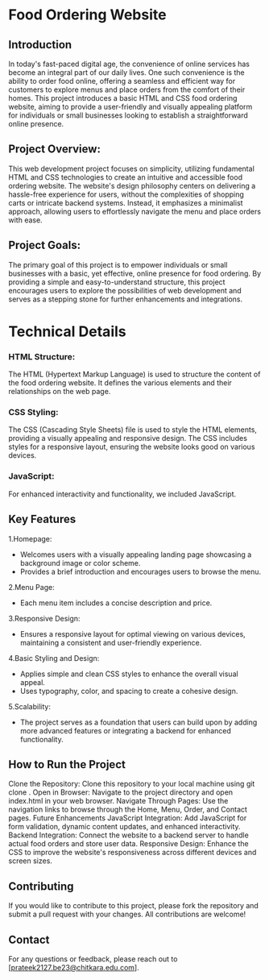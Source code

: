 # Food Ordering Website

## Introduction
In today's fast-paced digital age, the convenience of online services has become an integral part of our daily lives. One such convenience is the ability to order food online, offering a seamless and efficient way for customers to explore menus and place orders from the comfort of their homes. This project introduces a basic HTML and CSS food ordering website, aiming to provide a user-friendly and visually appealing platform for individuals or small businesses looking to establish a straightforward online presence.

## Project Overview:
This web development project focuses on simplicity, utilizing fundamental HTML and CSS technologies to create an intuitive and accessible food ordering website. The website's design philosophy centers on delivering a hassle-free experience for users, without the complexities of shopping carts or intricate backend systems. Instead, it emphasizes a minimalist approach, allowing users to effortlessly navigate the menu and place orders with ease.

## Project Goals:
The primary goal of this project is to empower individuals or small businesses with a basic, yet effective, online presence for food ordering. By providing a simple and easy-to-understand structure, this project encourages users to explore the possibilities of web development and serves as a stepping stone for further enhancements and integrations.

# Technical Details
### HTML Structure:
The HTML (Hypertext Markup Language) is used to structure the content of the food ordering website. It defines the various elements and their relationships on the web page.

### CSS Styling:
The CSS (Cascading Style Sheets) file is used to style the HTML elements, providing a visually appealing and responsive design.
The CSS includes styles for a responsive layout, ensuring the website looks good on various devices.

### JavaScript:
For enhanced interactivity and functionality, we included JavaScript.

## Key Features
1.Homepage:
-	Welcomes users with a visually appealing landing page showcasing a background image or color scheme.
-	Provides a brief introduction and encourages users to browse the menu.

2.Menu Page:
-	Each menu item includes a concise description and price.

3.Responsive Design:
-	Ensures a responsive layout for optimal viewing on various devices, maintaining a consistent and user-friendly experience.

4.Basic Styling and Design:
-	Applies simple and clean CSS styles to enhance the overall visual appeal.
-	Uses typography, color, and spacing to create a cohesive design.

5.Scalability:
-	The project serves as a foundation that users can build upon by adding more advanced features or integrating a backend for enhanced functionality.


## How to Run the Project
Clone the Repository: Clone this repository to your local machine using git clone <repository-url>.
Open in Browser: Navigate to the project directory and open index.html in your web browser.
Navigate Through Pages: Use the navigation links to browse through the Home, Menu, Order, and Contact pages.
Future Enhancements
JavaScript Integration: Add JavaScript for form validation, dynamic content updates, and enhanced interactivity.
Backend Integration: Connect the website to a backend server to handle actual food orders and store user data.
Responsive Design: Enhance the CSS to improve the website's responsiveness across different devices and screen sizes.

## Contributing
If you would like to contribute to this project, please fork the repository and submit a pull request with your changes. All contributions are welcome!

## Contact
For any questions or feedback, please reach out to [prateek2127.be23@chitkara.edu.com].
